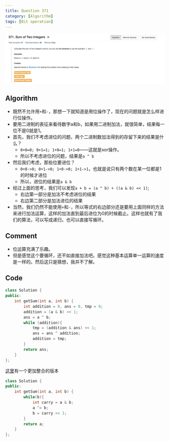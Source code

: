 ```yaml
---
title: Question 371
category: [Algorithm]
tags: [Bit operation]
---
```


![Description](../Assets/Figure/question371.png)

## Algorithm 

- 既然不允许用`+`和`-`，那想一下就知道是用位操作了，现在的问题就是怎么样进行位操作。
- 要用二进制的表征来看待数字a和b，如果用二进制加法，就很简单，结果每一位不是0就是1。
- 首先，我们不考虑进位的问题，两个二进制数加法得到的存留下来的结果是什么？
	- `0+0=0; 0+1=1; 1+0=1; 1+1=0`——这就是xor操作。
	- 所以不考虑进位的问题，结果是`a ^ b`
- 然后我们考虑，那些位要进位？
	- `0+0->0; 0+1->0; 1+0->0; 1+1->1`，也就是说只有两个数在某一位都是1的时候才进位
	- 所以，进位的结果是`a & b`
- 经过上面的思考，我们可以发现`a + b = (a ^ b) + ((a & b) << 1)`;
	- 右边第一部分是加法不考虑进位的结果
	- 右边第二部分是加法进位的结果
- 当然，我们仍然不能使用`+`和`-`，所以等式的右边部分还是要用上面同样的方法来进行加法运算，这样的加法直到最后进位为0的时候截止。这样也就有了我们的算法，可以写成递归，也可以直接写循环。

## Comment

- 位运算充满了乐趣。
- 但是感觉这个要循环，还不如直接加法吧。感觉这种基本运算单一运算的速度是一样的。然后这只是猜想，我并不了解。

## Code

```c++
class Solution {
public:
    int getSum(int a, int b) {
        int addition = 0, ans = 0, tmp = 0;
        addition = (a & b) << 1;
        ans = a ^ b;
        while (addition){
            tmp = (addition & ans) << 1;
            ans = ans ^ addition;
            addition = tmp;
        }
        return ans;
    }
};
```

[这里](https://leetcode.com/discuss/111562/c-bit-manipulation)有一个更加整合的版本

```c++
class Solution {
public:
    int getSum(int a, int b) {
        while(b){
            int carry = a & b;
            a ^= b;
            b = carry << 1;
        }
        return a;
    }
};
```
